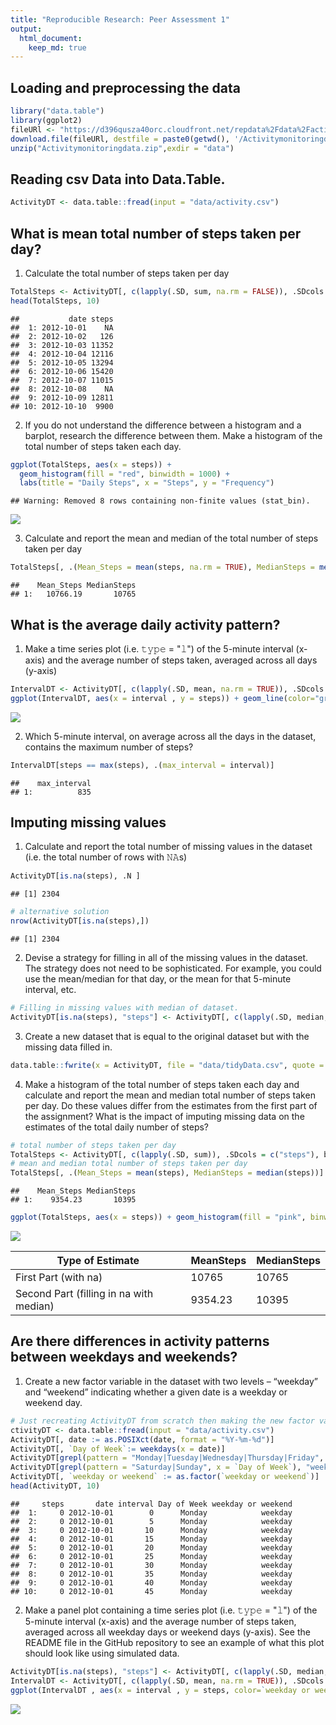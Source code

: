 ```yaml
---
title: "Reproducible Research: Peer Assessment 1"
output: 
  html_document:
    keep_md: true
---
```



## Loading and preprocessing the data



```r
library("data.table")
library(ggplot2)
fileURl <- "https://d396qusza40orc.cloudfront.net/repdata%2Fdata%2Factivity.zip"
download.file(fileURl, destfile = paste0(getwd(), '/Activitymonitoringdata.zip'), method = "curl")
unzip("Activitymonitoringdata.zip",exdir = "data")
```



## Reading csv Data into Data.Table. 

```r
ActivityDT <- data.table::fread(input = "data/activity.csv")
```

## What is mean total number of steps taken per day?



1. Calculate the total number of steps taken per day


```r
TotalSteps <- ActivityDT[, c(lapply(.SD, sum, na.rm = FALSE)), .SDcols = c("steps"), by = .(date)] 
head(TotalSteps, 10)
```

```
##           date steps
##  1: 2012-10-01    NA
##  2: 2012-10-02   126
##  3: 2012-10-03 11352
##  4: 2012-10-04 12116
##  5: 2012-10-05 13294
##  6: 2012-10-06 15420
##  7: 2012-10-07 11015
##  8: 2012-10-08    NA
##  9: 2012-10-09 12811
## 10: 2012-10-10  9900
```

2. If you do not understand the difference between a histogram and a barplot, research the difference between them. Make a histogram of the total number of steps taken each day. 


```r
ggplot(TotalSteps, aes(x = steps)) +
  geom_histogram(fill = "red", binwidth = 1000) +
  labs(title = "Daily Steps", x = "Steps", y = "Frequency")
```

```
## Warning: Removed 8 rows containing non-finite values (stat_bin).
```

![](PA1_template_files/figure-html/unnamed-chunk-4-1.png)<!-- -->

3. Calculate and report the mean and median of the total number of steps taken per day

```r
TotalSteps[, .(Mean_Steps = mean(steps, na.rm = TRUE), MedianSteps = median(steps, na.rm = TRUE))]
```

```
##    Mean_Steps MedianSteps
## 1:   10766.19       10765
```


## What is the average daily activity pattern?


1. Make a time series plot (i.e. 𝚝𝚢𝚙𝚎 = "𝚕") of the 5-minute interval (x-axis) and the average number of steps taken, averaged across all days (y-axis)


```r
IntervalDT <- ActivityDT[, c(lapply(.SD, mean, na.rm = TRUE)), .SDcols = c("steps"), by = .(interval)] 
ggplot(IntervalDT, aes(x = interval , y = steps)) + geom_line(color="green", size=1) + labs(title = "Avg. Daily Steps", x = "Interval", y = "Avg. Steps per day")
```

![](PA1_template_files/figure-html/unnamed-chunk-6-1.png)<!-- -->

2. Which 5-minute interval, on average across all the days in the dataset, contains the maximum number of steps?


```r
IntervalDT[steps == max(steps), .(max_interval = interval)]
```

```
##    max_interval
## 1:          835
```



## Imputing missing values


1. Calculate and report the total number of missing values in the dataset (i.e. the total number of rows with 𝙽𝙰s)


```r
ActivityDT[is.na(steps), .N ]
```

```
## [1] 2304
```

```r
# alternative solution
nrow(ActivityDT[is.na(steps),])
```

```
## [1] 2304
```

2. Devise a strategy for filling in all of the missing values in the dataset. The strategy does not need to be sophisticated. For example, you could use the mean/median for that day, or the mean for that 5-minute interval, etc.


```r
# Filling in missing values with median of dataset. 
ActivityDT[is.na(steps), "steps"] <- ActivityDT[, c(lapply(.SD, median, na.rm = TRUE)), .SDcols = c("steps")]
```

3. Create a new dataset that is equal to the original dataset but with the missing data filled in.


```r
data.table::fwrite(x = ActivityDT, file = "data/tidyData.csv", quote = FALSE)
```

4. Make a histogram of the total number of steps taken each day and calculate and report the mean and median total number of steps taken per day. Do these values differ from the estimates from the first part of the assignment? What is the impact of imputing missing data on the estimates of the total daily number of steps?


```r
# total number of steps taken per day
TotalSteps <- ActivityDT[, c(lapply(.SD, sum)), .SDcols = c("steps"), by = .(date)] 
# mean and median total number of steps taken per day
TotalSteps[, .(Mean_Steps = mean(steps), MedianSteps = median(steps))]
```

```
##    Mean_Steps MedianSteps
## 1:    9354.23       10395
```

```r
ggplot(TotalSteps, aes(x = steps)) + geom_histogram(fill = "pink", binwidth = 1000) + labs(title = "Daily Steps", x = "Steps", y = "Frequency")
```

![](PA1_template_files/figure-html/unnamed-chunk-11-1.png)<!-- -->

Type of Estimate | MeanSteps | MedianSteps
--- | --- | ---
First Part (with na) | 10765 | 10765
Second Part (filling in na with median) | 9354.23 | 10395

## Are there differences in activity patterns between weekdays and weekends?

1. Create a new factor variable in the dataset with two levels – “weekday” and “weekend” indicating whether a given date is a weekday or weekend day.


```r
# Just recreating ActivityDT from scratch then making the new factor variable. (No need to, just want to be clear on what the entire process is.) 
ctivityDT <- data.table::fread(input = "data/activity.csv")
ActivityDT[, date := as.POSIXct(date, format = "%Y-%m-%d")]
ActivityDT[, `Day of Week`:= weekdays(x = date)]
ActivityDT[grepl(pattern = "Monday|Tuesday|Wednesday|Thursday|Friday", x = `Day of Week`), "weekday or weekend"] <- "weekday"
ActivityDT[grepl(pattern = "Saturday|Sunday", x = `Day of Week`), "weekday or weekend"] <- "weekend"
ActivityDT[, `weekday or weekend` := as.factor(`weekday or weekend`)]
head(ActivityDT, 10)
```

```
##     steps       date interval Day of Week weekday or weekend
##  1:     0 2012-10-01        0      Monday            weekday
##  2:     0 2012-10-01        5      Monday            weekday
##  3:     0 2012-10-01       10      Monday            weekday
##  4:     0 2012-10-01       15      Monday            weekday
##  5:     0 2012-10-01       20      Monday            weekday
##  6:     0 2012-10-01       25      Monday            weekday
##  7:     0 2012-10-01       30      Monday            weekday
##  8:     0 2012-10-01       35      Monday            weekday
##  9:     0 2012-10-01       40      Monday            weekday
## 10:     0 2012-10-01       45      Monday            weekday
```

2. Make a panel plot containing a time series plot (i.e. 𝚝𝚢𝚙𝚎 = "𝚕") of the 5-minute interval (x-axis) and the average number of steps taken, averaged across all weekday days or weekend days (y-axis). See the README file in the GitHub repository to see an example of what this plot should look like using simulated data.


```r
ActivityDT[is.na(steps), "steps"] <- ActivityDT[, c(lapply(.SD, median, na.rm = TRUE)), .SDcols = c("steps")]
IntervalDT <- ActivityDT[, c(lapply(.SD, mean, na.rm = TRUE)), .SDcols = c("steps"), by = .(interval, `weekday or weekend`)] 
ggplot(IntervalDT , aes(x = interval , y = steps, color=`weekday or weekend`)) + geom_line() + labs(title = "Avg. Daily Steps by Weektype", x = "Interval", y = "No. of Steps") + facet_wrap(~`weekday or weekend` , ncol = 1, nrow=2)
```

![](PA1_template_files/figure-html/unnamed-chunk-13-1.png)<!-- -->

